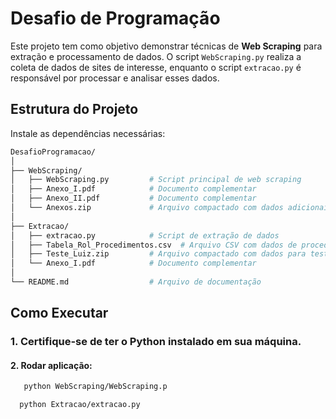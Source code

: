 
# Desafio de Programação

Este projeto tem como objetivo demonstrar técnicas de **Web Scraping** para extração e processamento de dados. O script `WebScraping.py` realiza a coleta de dados de sites de interesse, enquanto o script `extracao.py` é responsável por processar e analisar esses dados.

## Estrutura do Projeto
Instale as dependências necessárias:
   ```bash
DesafioProgramacao/
│
├── WebScraping/
│   ├── WebScraping.py         # Script principal de web scraping
│   ├── Anexo_I.pdf            # Documento complementar
│   ├── Anexo_II.pdf           # Documento complementar
│   └── Anexos.zip             # Arquivo compactado com dados adicionais
│
├── Extracao/
│   ├── extracao.py            # Script de extração de dados
│   ├── Tabela_Rol_Procedimentos.csv  # Arquivo CSV com dados de procedimentos
│   ├── Teste_Luiz.zip         # Arquivo compactado com dados para teste
│   └── Anexo_I.pdf            # Documento complementar
│
└── README.md                  # Arquivo de documentação
```







## Como Executar

### 1. Certifique-se de ter o Python instalado em sua máquina.
#### 2. Rodar aplicação:
```bash
   python WebScraping/WebScraping.p
 ```
 ```bash
   python Extracao/extracao.py
 ```

 
